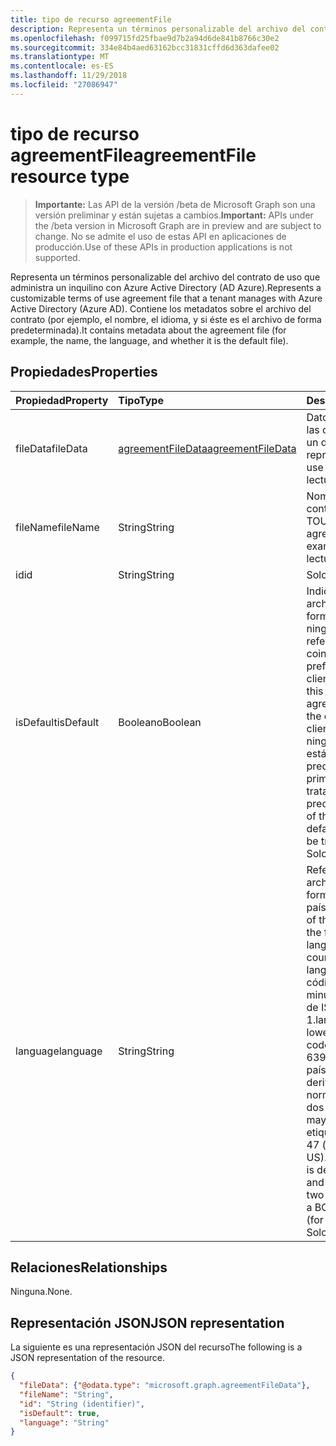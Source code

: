 ```yaml
---
title: tipo de recurso agreementFile
description: Representa un términos personalizable del archivo del contrato de uso que administra un inquilino con Azure Active Directory (AD Azure). Contiene los metadatos sobre el archivo del contrato (por ejemplo, el nombre, el idioma, y si éste es el archivo de forma predeterminada).
ms.openlocfilehash: f099715fd25fbae9d7b2a94d6de841b8766c30e2
ms.sourcegitcommit: 334e84b4aed63162bcc31831cffd6d363dafee02
ms.translationtype: MT
ms.contentlocale: es-ES
ms.lasthandoff: 11/29/2018
ms.locfileid: "27086947"
---
```

# <a name="agreementfile-resource-type"></a><span data-ttu-id="71657-104">tipo de recurso agreementFile</span><span class="sxs-lookup"><span data-stu-id="71657-104">agreementFile resource type</span></span>

> <span data-ttu-id="71657-105">**Importante:** Las API de la versión /beta de Microsoft Graph son una versión preliminar y están sujetas a cambios.</span><span class="sxs-lookup"><span data-stu-id="71657-105">**Important:** APIs under the /beta version in Microsoft Graph are in preview and are subject to change.</span></span> <span data-ttu-id="71657-106">No se admite el uso de estas API en aplicaciones de producción.</span><span class="sxs-lookup"><span data-stu-id="71657-106">Use of these APIs in production applications is not supported.</span></span>

<span data-ttu-id="71657-107">Representa un términos personalizable del archivo del contrato de uso que administra un inquilino con Azure Active Directory (AD Azure).</span><span class="sxs-lookup"><span data-stu-id="71657-107">Represents a customizable terms of use agreement file that a tenant manages with Azure Active Directory (Azure AD).</span></span> <span data-ttu-id="71657-108">Contiene los metadatos sobre el archivo del contrato (por ejemplo, el nombre, el idioma, y si éste es el archivo de forma predeterminada).</span><span class="sxs-lookup"><span data-stu-id="71657-108">It contains metadata about the agreement file (for example, the name, the language, and whether it is the default file).</span></span>

<!--
## Methods

| Method       | Return Type | Description |
|:-------------|:------------|:------------|
| [Get agreementFile](../api/agreementfile-get.md) | [agreementFile](agreementfile.md) | Read properties and relationships of an **agreementFile** object. |
| [Update](../api/agreementfile-update.md) | [agreementFile](agreementfile.md) | Update an **agreementFile** object. |
| [Delete](../api/agreementfile-delete.md) | None | Delete an **agreementFile** object. |
-->

## <a name="properties"></a><span data-ttu-id="71657-109">Propiedades</span><span class="sxs-lookup"><span data-stu-id="71657-109">Properties</span></span>
| <span data-ttu-id="71657-110">Propiedad</span><span class="sxs-lookup"><span data-stu-id="71657-110">Property</span></span>     | <span data-ttu-id="71657-111">Tipo</span><span class="sxs-lookup"><span data-stu-id="71657-111">Type</span></span>        | <span data-ttu-id="71657-112">Descripción</span><span class="sxs-lookup"><span data-stu-id="71657-112">Description</span></span> |
|:-------------|:------------|:------------|
|<span data-ttu-id="71657-113">fileData</span><span class="sxs-lookup"><span data-stu-id="71657-113">fileData</span></span>|[<span data-ttu-id="71657-114">agreementFileData</span><span class="sxs-lookup"><span data-stu-id="71657-114">agreementFileData</span></span>](agreementfiledata.md)|<span data-ttu-id="71657-115">Datos que representan las condiciones de usar un documento PDF.</span><span class="sxs-lookup"><span data-stu-id="71657-115">Data representing the terms of use PDF document.</span></span> <span data-ttu-id="71657-116">Solo lectura.</span><span class="sxs-lookup"><span data-stu-id="71657-116">Read-only.</span></span>|
|<span data-ttu-id="71657-117">fileName</span><span class="sxs-lookup"><span data-stu-id="71657-117">fileName</span></span>|<span data-ttu-id="71657-118">String</span><span class="sxs-lookup"><span data-stu-id="71657-118">String</span></span>|<span data-ttu-id="71657-119">Nombre del archivo de contrato (por ejemplo, TOU.pdf).</span><span class="sxs-lookup"><span data-stu-id="71657-119">Name of the agreement file (for example, TOU.pdf).</span></span> <span data-ttu-id="71657-120">Solo lectura.</span><span class="sxs-lookup"><span data-stu-id="71657-120">Read-only.</span></span>|
|<span data-ttu-id="71657-121">id</span><span class="sxs-lookup"><span data-stu-id="71657-121">id</span></span>|<span data-ttu-id="71657-122">String</span><span class="sxs-lookup"><span data-stu-id="71657-122">String</span></span>|<span data-ttu-id="71657-123">Solo lectura.</span><span class="sxs-lookup"><span data-stu-id="71657-123">Read-only.</span></span>|
|<span data-ttu-id="71657-124">isDefault</span><span class="sxs-lookup"><span data-stu-id="71657-124">isDefault</span></span>|<span data-ttu-id="71657-125">Booleano</span><span class="sxs-lookup"><span data-stu-id="71657-125">Boolean</span></span>|<span data-ttu-id="71657-126">Indica si este es el archivo del contrato de forma predeterminada si ninguna de las referencias culturales coincide con la preferencia de cliente.</span><span class="sxs-lookup"><span data-stu-id="71657-126">Indicates whether this is the default agreement file if none of the cultures matches the client preference.</span></span> <span data-ttu-id="71657-127">Si ninguno de los archivos están marcado como predeterminada, el primero de ellos se tratará como el valor predeterminado.</span><span class="sxs-lookup"><span data-stu-id="71657-127">If none of the files are marked as default, the first one will be treated as the default.</span></span> <span data-ttu-id="71657-128">Solo lectura.</span><span class="sxs-lookup"><span data-stu-id="71657-128">Read-only.</span></span>|
|<span data-ttu-id="71657-129">language</span><span class="sxs-lookup"><span data-stu-id="71657-129">language</span></span>|<span data-ttu-id="71657-130">String</span><span class="sxs-lookup"><span data-stu-id="71657-130">String</span></span>|<span data-ttu-id="71657-131">Referencia cultural del archivo de contrato en el formato languagecode2-país/regioncode2.</span><span class="sxs-lookup"><span data-stu-id="71657-131">Culture of the agreement file in the format languagecode2-country/regioncode2.</span></span> <span data-ttu-id="71657-132">languagecode2 es un código de dos letras en minúsculas proveniente de ISO 639-1.</span><span class="sxs-lookup"><span data-stu-id="71657-132">languagecode2 is a lowercase two-letter code derived from ISO 639-1.</span></span> <span data-ttu-id="71657-133">país/regioncode2 se deriva de ISO 3166 y normalmente consta de dos letras en mayúsculas, o una etiqueta de idioma BCP 47 (por ejemplo, en-US).</span><span class="sxs-lookup"><span data-stu-id="71657-133">country/regioncode2 is derived from ISO 3166 and usually consists of two uppercase letters, or a BCP-47 language tag (for example, en-US).</span></span> <span data-ttu-id="71657-134">Solo lectura.</span><span class="sxs-lookup"><span data-stu-id="71657-134">Read-only.</span></span>|

## <a name="relationships"></a><span data-ttu-id="71657-135">Relaciones</span><span class="sxs-lookup"><span data-stu-id="71657-135">Relationships</span></span>
<span data-ttu-id="71657-136">Ninguna.</span><span class="sxs-lookup"><span data-stu-id="71657-136">None.</span></span>


## <a name="json-representation"></a><span data-ttu-id="71657-137">Representación JSON</span><span class="sxs-lookup"><span data-stu-id="71657-137">JSON representation</span></span>

<span data-ttu-id="71657-138">La siguiente es una representación JSON del recurso</span><span class="sxs-lookup"><span data-stu-id="71657-138">The following is a JSON representation of the resource.</span></span>

<!-- {
  "blockType": "resource",
  "optionalProperties": [

  ],
  "@odata.type": "microsoft.graph.agreementFile"
}-->

```json
{
  "fileData": {"@odata.type": "microsoft.graph.agreementFileData"},
  "fileName": "String",
  "id": "String (identifier)",
  "isDefault": true,
  "language": "String"
}

```

<!-- uuid: 8fcb5dbc-d5aa-4681-8e31-b001d5168d79
2015-10-25 14:57:30 UTC -->
<!-- {
  "type": "#page.annotation",
  "description": "agreementFile resource",
  "keywords": "",
  "section": "documentation",
  "tocPath": ""
}-->
